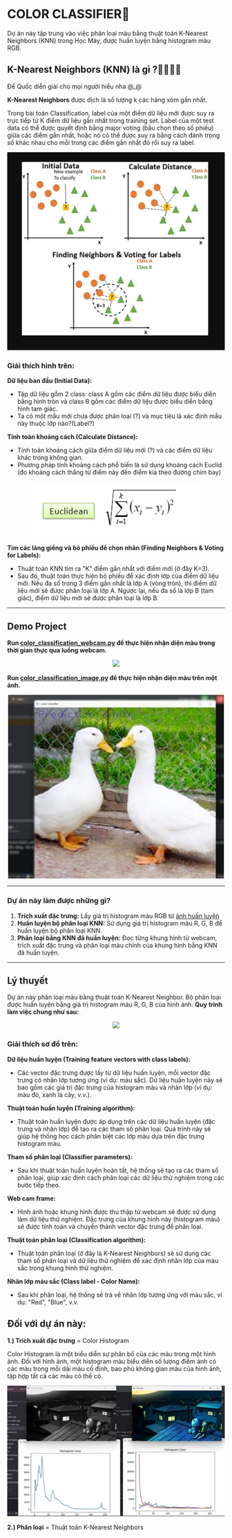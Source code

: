 # COLOR CLASSIFIER️🎨
Dự án này tập trung vào việc phân loại màu bằng thuật toán K-Nearest Neighbors (KNN) trong Học Máy, được huấn luyện bằng histogram màu RGB. 

## K-Nearest Neighbors (KNN) là gì ?👨‍👨‍👧‍👧

Để Quốc diễn giải cho mọi người hiểu nha @_@

**K-Nearest Neighbors** được dịch là số lượng k các hàng xóm gần nhất.

Trong bài toán Classification, label của một điểm dữ liệu mới được suy ra trực tiếp từ K điểm dữ liệu gần nhất trong training set. Label của một test data có thể được quyết định bằng major voting (bầu chọn theo số phiếu) giữa các điểm gần nhất, hoặc nó có thể được suy ra bằng cách đánh trọng số khác nhau cho mỗi trong các điểm gần nhất đó rồi suy ra label.

<p align="center">
  <img src="https://github.com/DuongTrungQuoc/ColorClassifier_KNN/blob/main/assets/exam.jpg">
</p>

### Giải thích hình trên:

**Dữ liệu ban đầu (Initial Data):**
- Tập dữ liệu gồm 2 class: class A gồm các điểm dữ liệu được biểu diễn bằng hình tròn và class B gồm các điểm dữ liệu được biểu diễn bằng hình tam giác.
- Ta có một mẫu mới chưa được phân loại (?) và mục tiêu là xác định mẫu này thuộc lớp nào?(Label?)
  
**Tính toán khoảng cách (Calculate Distance):**
- Tính toán khoảng cách giữa điểm dữ liệu mới (?) và các điểm dữ liệu khác trong không gian.
- Phương pháp tính khoảng cách phổ biến là sử dụng khoảng cách Euclid (đo khoảng cách thẳng từ điểm này đến điểm kia theo đường chim bay)
<p align="center">
  <img src="https://github.com/DuongTrungQuoc/ColorClassifier_KNN/blob/main/assets/calc.jpg">
</p>

**Tìm các láng giềng và bỏ phiếu để chọn nhãn (Finding Neighbors & Voting for Labels):**
- Thuật toán KNN tìm ra "K" điểm gần nhất với điểm mới (ở đây K=3).
- Sau đó, thuật toán thực hiện bỏ phiếu để xác định lớp của điểm dữ liệu mới. Nếu đa số trong 3 điểm gần nhất là lớp A (vòng tròn), thì điểm dữ liệu mới sẽ được phân loại là lớp A. Ngược lại, nếu đa số là lớp B (tam giác), điểm dữ liệu mới sẽ được phân loại là lớp B.

---
## Demo Project

**Run [color_classification_webcam.py](https://github.com/DuongTrungQuoc/ColorClassifier_KNN/blob/main/color_classifier/src/color_classification_webcam.py) để thực hiện nhận diện màu trong thời gian thực qua luồng webcam.**

<p align="center">
  <img src="https://github.com/DuongTrungQuoc/ColorClassifier_KNN/blob/main/assets/demo.gif">
</p>

**Run [color_classification_image.py](https://github.com/DuongTrungQuoc/ColorClassifier_KNN/blob/main/color_classifier/src/color_classification_image.py) để thực hiện nhận diện màu trên một ảnh.**

<p align="center">
  <img src="https://github.com/DuongTrungQuoc/ColorClassifier_KNN/blob/main/assets/demo_img.jpg">
</p>

---
### Dự án này làm được những gì?
1. **Trích xuất đặc trưng:** Lấy giá trị histogram màu RGB từ [ảnh huấn luyện](https://github.com/DuongTrungQuoc/ColorClassifier_KNN/tree/main/color_classifier/src/training_dataset)
2. **Huấn luyện bộ phân loại KNN:** Sử dụng giá trị histogram màu R, G, B để huấn luyện bộ phân loại KNN.
3. **Phân loại bằng KNN đã huấn luyện:** Đọc từng khung hình từ webcam, trích xuất đặc trưng và phân loại màu chính của khung hình bằng KNN đã huấn luyện.
---

## Lý thuyết

Dự án này phân loại màu bằng thuật toán K-Nearest Neighbor. Bộ phân loại được huấn luyện bằng giá trị histogram màu R, G, B của hình ảnh. **Quy trình làm việc chung như sau:**

<p align="center">
  <img src="https://user-images.githubusercontent.com/22610163/35335133-a9632c70-0125-11e8-9204-0b4bfd0702a7.png" {width=35px height=350px}>
</p>

### Giải thích sơ đồ trên:

**Dữ liệu huấn luyện (Training feature vectors with class labels):**
- Các vector đặc trưng được lấy từ dữ liệu huấn luyện, mỗi vector đặc trưng có nhãn lớp tương ứng (ví dụ: màu sắc). Dữ liệu huấn luyện này sẽ bao gồm các giá trị đặc trưng của histogram màu và nhãn lớp (ví dụ: màu đỏ, xanh lá cây, v.v.).

**Thuật toán huấn luyện (Training algorithm):**
- Thuật toán huấn luyện được áp dụng trên các dữ liệu huấn luyện (đặc trưng và nhãn lớp) để tạo ra các tham số phân loại. Quá trình này sẽ giúp hệ thống học cách phân biệt các lớp màu dựa trên đặc trưng histogram màu.

**Tham số phân loại (Classifier parameters):**
- Sau khi thuật toán huấn luyện hoàn tất, hệ thống sẽ tạo ra các tham số phân loại, giúp xác định cách phân loại các dữ liệu thử nghiệm trong các bước tiếp theo.

**Web cam frame:**
- Hình ảnh hoặc khung hình được thu thập từ webcam sẽ được sử dụng làm dữ liệu thử nghiệm. Đặc trưng của khung hình này (histogram màu) sẽ được tính toán và chuyển thành vector đặc trưng để phân loại.

**Thuật toán phân loại (Classification algorithm):**
- Thuật toán phân loại (ở đây là K-Nearest Neighbors) sẽ sử dụng các tham số phân loại và dữ liệu thử nghiệm để xác định nhãn lớp của màu sắc trong khung hình thử nghiệm.

**Nhãn lớp màu sắc (Class label - Color Name):**
- Sau khi phân loại, hệ thống sẽ trả về nhãn lớp tương ứng với màu sắc, ví dụ: "Red", "Blue", v.v.
  
## Đối với dự án này:

**1.) Trích xuất đặc trưng** = Color Histogram

Color Histogram là một biểu diễn sự phân bố của các màu trong một hình ảnh. Đối với hình ảnh, một histogram màu biểu diễn số lượng điểm ảnh có các màu trong mỗi dải màu cố định, bao phủ không gian màu của hình ảnh, tập hợp tất cả các màu có thể có.

<p align="center">
  <img src="https://github.com/DuongTrungQuoc/ColorClassifier_KNN/blob/main/assets/color_histogram.jpg">
</p>

**2.) Phân loại** = Thuật toán K-Nearest Neighbors


